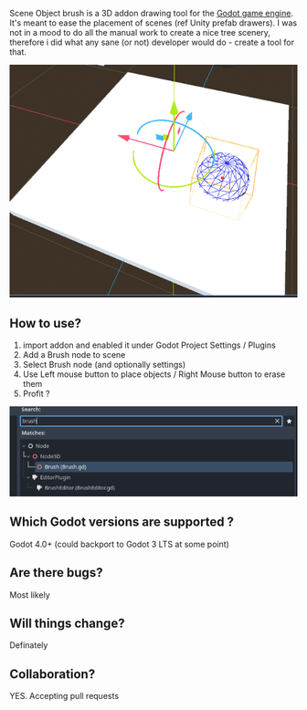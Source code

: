 Scene Object brush is a 3D addon drawing tool for the [Godot game engine][god]. It's meant to ease the placement of scenes (ref Unity prefab drawers). I was not in a mood to do all the manual work to create a nice tree scenery, therefore i did what any sane (or not) developer would do - create a tool for that.

<img alt="Object Brush in Action" src="resources/godot_object_brush_action.gif">

## How to use? 
1. import addon and enabled it under Godot Project Settings / Plugins
2. Add a Brush node to scene
3. Select Brush node (and optionally settings)
4. Use Left mouse button to place objects / Right Mouse button to erase them
5. Profit ? 

<img alt="Brush node" src="resources/brush_node.png">

## Which Godot versions are supported ? 
Godot 4.0+ (could backport to Godot 3 LTS at some point)

## Are there bugs?
Most likely

## Will things change?
Definately

## Collaboration?
YES. Accepting pull requests

[god]: https://godotengine.org/
